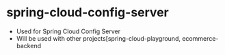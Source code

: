 # spring-cloud-config-server
* Used for Spring Cloud Config Server
* Will be used with other projects[spring-cloud-playground, ecommerce-backend
